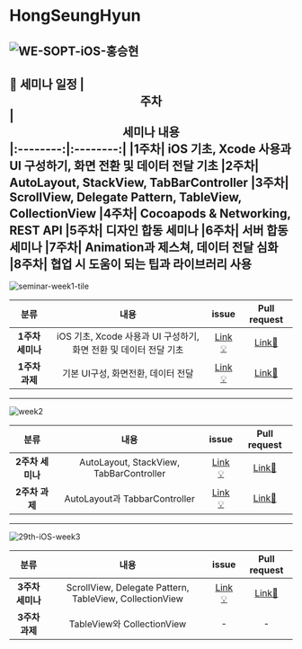 # HongSeungHyun
![WE-SOPT-iOS-홍승현](https://user-images.githubusercontent.com/63908856/136033548-ec5db114-6b3c-493d-a190-425c67994c7a.png)
---
:date: 세미나 일정
|  <center>주차</center> |  <center>세미나 내용</center>
|:--------:|:--------:|
|**1주차**| iOS 기초, Xcode 사용과 UI 구성하기, 화면 전환 및 데이터 전달 기초
|**2주차**| AutoLayout, StackView, TabBarController
|**3주차**| ScrollView, Delegate Pattern, TableView, CollectionView
|**4주차**| Cocoapods & Networking, REST API
|**5주차**| 디자인 합동 세미나
|**6주차**| 서버 합동 세미나
|**7주차**| Animation과 제스쳐, 데이터 전달 심화
|**8주차**| 협업 시 도움이 되는 팁과 라이브러리 사용
---
![seminar-week1-tile](https://user-images.githubusercontent.com/63908856/136034199-ae4da949-2282-481f-8c3d-fa18ff223328.png)

|  <center>분류</center> |  <center>내용</center> |  <center>issue</center> |  <center>Pull request</center> 
|:--------:|:--------:|:--------:|:--------:|
|**1주차 세미나**|iOS 기초, Xcode 사용과 UI 구성하기, 화면 전환 및 데이터 전달 기초|[Link💡](https://github.com/29th-WE-SOPT-iOS-Part/HongSeungHyun/issues/1)|[Link🍎](https://github.com/29th-WE-SOPT-iOS-Part/HongSeungHyun/pull/2)
|**1주차 과제**|기본 UI구성, 화면전환, 데이터 전달|[Link💡](https://github.com/29th-WE-SOPT-iOS-Part/HongSeungHyun/issues/3)|[Link🍎](https://github.com/29th-WE-SOPT-iOS-Part/HongSeungHyun/pull/4)
---
![week2](https://user-images.githubusercontent.com/63908856/138257895-4a70287b-a0a2-49ab-9ea3-17a5e5e0c376.png)

|  <center>분류</center> |  <center>내용</center> |  <center>issue</center> |  <center>Pull request</center> 
|:--------:|:--------:|:--------:|:--------:|
|**2주차 세미나**|AutoLayout, StackView, TabBarController|[Link💡](https://github.com/29th-WE-SOPT-iOS-Part/HongSeungHyun/issues/5)|[Link🍎](https://github.com/29th-WE-SOPT-iOS-Part/HongSeungHyun/pull/6)
|**2주차 과제**|AutoLayout과 TabbarController|[Link💡](https://github.com/29th-WE-SOPT-iOS-Part/HongSeungHyun/issues/7)|[Link🍎](https://github.com/29th-WE-SOPT-iOS-Part/HongSeungHyun/pull/8)
---
![29th-iOS-week3](https://user-images.githubusercontent.com/63908856/139332628-48c6a82e-16be-41af-9bce-bd71fcdf034f.png)


|  <center>분류</center> |  <center>내용</center> |  <center>issue</center> |  <center>Pull request</center> 
|:--------:|:--------:|:--------:|:--------:|
|**3주차 세미나**|ScrollView, Delegate Pattern, TableView, CollectionView|[Link💡](https://github.com/29th-WE-SOPT-iOS-Part/HongSeungHyun/issues/9)|[Link🍎](https://github.com/29th-WE-SOPT-iOS-Part/HongSeungHyun/pull/10)
|**3주차 과제**|TableView와 CollectionView|-|-
